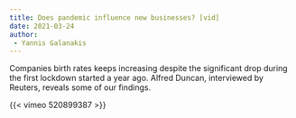 ```yaml
---
title: Does pandemic influence new businesses? [vid]
date: 2021-03-24
author: 
 - Yannis Galanakis
---
```


Companies birth rates keeps increasing despite the significant drop during the first lockdown started a year ago. Alfred Duncan, interviewed by Reuters, reveals some of our findings.
<!--more-->


{{< vimeo 520899387 >}}



